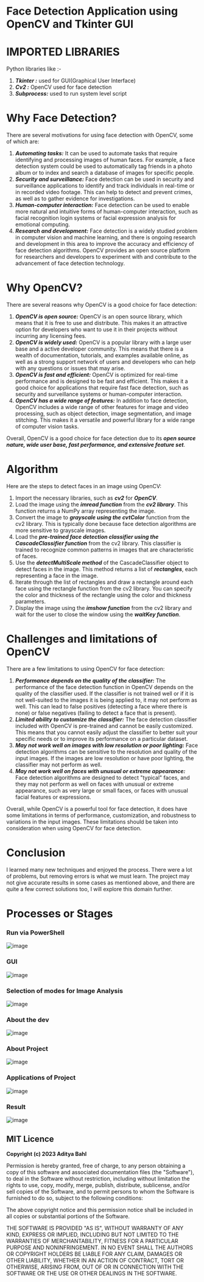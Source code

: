 # Face Detection Application using OpenCV and Tkinter GUI

# IMPORTED LIBRARIES

Python libraries like :-

1. **_Tkinter :_** used for GUI(Graphical User Interface)
2. **_Cv2 :_** OpenCV used for face detection
3. **_Subprocess:_** used to run system level script

# Why Face Detection?

There are several motivations for using face detection with OpenCV, some of which are:

1. **_Automating tasks:_** It can be used to automate tasks that require identifying and processing images of human faces. For example, a face detection system could be used to automatically tag friends in a photo album or to index and search a database of images for specific people.
2. **_Security and surveillance:_** Face detection can be used in security and surveillance
   applications to identify and track individuals in real-time or in recorded video footage. This can help to detect and prevent crimes, as well as to gather evidence for investigations.
3. **_Human-computer interaction:_** Face detection can be used to enable more natural and intuitive forms of human-computer interaction, such as facial recognition login systems or facial expression analysis for emotional computing.
4. **_Research and development:_** Face detection is a widely studied problem in computer vision and machine learning, and there is ongoing research and development in this area to improve the accuracy and efficiency of face detection algorithms. OpenCV provides an open source platform for researchers and developers to experiment with and contribute to the advancement of face detection technology.

# Why OpenCV?

There are several reasons why OpenCV is a good choice for face detection:

1. **_OpenCV is open source:_** OpenCV is an open source library, which means that it is free to use and distribute. This makes it an attractive option for developers who want to use it in their projects without incurring any licensing fees.
2. **_OpenCV is widely used:_** OpenCV is a popular library with a large user base and a active developer community. This means that there is a wealth of documentation, tutorials, and examples available online, as well as a strong support network of users and developers who can help with any questions or issues that may arise.
3. **_OpenCV is fast and efficient:_** OpenCV is optimized for real-time performance and is designed to be fast and efficient. This makes it a good choice for applications that require fast face detection, such as security and surveillance systems or human-computer interaction.
4. **_OpenCV has a wide range of features:_** In addition to face detection, OpenCV includes a wide range of other features for image and video processing, such as object detection, image segmentation, and image stitching. This makes it a versatile and powerful library for a wide range of computer vision tasks.

Overall, OpenCV is a good choice for face detection due to its **_open source nature, wide user base, fast performance, and extensive feature set_**.

# Algorithm

Here are the steps to detect faces in an image using OpenCV:

1. Import the necessary libraries, such as **_cv2_** for **_OpenCV_**.
2. Load the image using the **_imread function_** from the **_cv2 library_**. This function returns a
   NumPy array representing the image.
3. Convert the image to **_grayscale using the cvtColor_** function from the cv2 library. This is
   typically done because face detection algorithms are more sensitive to grayscale images.
4. Load the **_pre-trained face detection classifier using the CascadeClassifier function_** from the
   cv2 library. This classifier is trained to recognize common patterns in images that are
   characteristic of faces.
5. Use the **_detectMultiScale method_** of the CascadeClassifier object to detect faces in the
   image. This method returns a list of **_rectangles_**, each representing a face in the image.
6. Iterate through the list of rectangles and draw a rectangle around each face using the
   rectangle function from the cv2 library. You can specify the color and thickness of the
   rectangle using the color and thickness parameters.
7. Display the image using the **_imshow function_** from the cv2 library and wait for the user to
   close the window using the **_waitKey function_**.

# Challenges and limitations of OpenCV

There are a few limitations to using OpenCV for face detection:

1. **_Performance depends on the quality of the classifier:_** The performance of the face detection
   function in OpenCV depends on the quality of the classifier used. If the classifier is not
   trained well or if it is not well-suited to the images it is being applied to, it may not perform
   as well. This can lead to false positives (detecting a face where there is none) or false
   negatives (failing to detect a face that is present).
2. **_Limited ability to customize the classifier:_** The face detection classifier included with OpenCV
   is pre-trained and cannot be easily customized. This means that you cannot easily adjust the
   classifier to better suit your specific needs or to improve its performance on a particular
   dataset.
3. **_May not work well on images with low resolution or poor lighting:_** Face detection algorithms
   can be sensitive to the resolution and quality of the input images. If the images are low
   resolution or have poor lighting, the classifier may not perform as well.
4. **_May not work well on faces with unusual or extreme appearance:_** Face detection algorithms
   are designed to detect "typical" faces, and they may not perform as well on faces with
   unusual or extreme appearance, such as very large or small faces, or faces with unusual
   facial features or expressions.

Overall, while OpenCV is a powerful tool for face detection, it does have some limitations in terms of performance, customization, and robustness to variations in the input images. These limitations should be taken into consideration when using OpenCV for face detection.

# Conclusion

I learned many new techniques and enjoyed the process. There were a lot of problems, but
removing errors is what we must learn. The project may not give accurate results in some cases as
mentioned above, and there are quite a few correct solutions too, I will explore this domain further.

# Processes or Stages

### Run via PowerShell

![image](https://github.com/AdityaBahl/Face-Detection-using-OpenCV/blob/master/Steps/1.png)

### GUI

![image](https://github.com/AdityaBahl/Face-Detection-using-OpenCV/blob/master/Steps/2.png)

### Selection of modes for Image Analysis

![image](https://github.com/AdityaBahl/Face-Detection-using-OpenCV/blob/master/Steps/3.png)

### About the dev

![image](https://github.com/AdityaBahl/Face-Detection-using-OpenCV/blob/master/Steps/6.png)

### About Project

![image](https://github.com/AdityaBahl/Face-Detection-using-OpenCV/blob/master/Steps/4.png)

### Applications of Project

![image](https://github.com/AdityaBahl/Face-Detection-using-OpenCV/blob/master/Steps/5.png)

### Result

![image](https://github.com/AdityaBahl/Face-Detection-using-OpenCV/blob/master/Steps/7.png)

## MIT Licence

**Copyright (c) 2023 Aditya Bahl**

Permission is hereby granted, free of charge, to any person obtaining a copy of this software and associated documentation files (the "Software"), to deal in the Software without restriction, including without limitation the rights to use, copy, modify, merge, publish, distribute, sublicense, and/or sell copies of the Software, and to permit persons to whom the Software is furnished to do so, subject to the following conditions:

The above copyright notice and this permission notice shall be included in all copies or substantial portions of the Software.

THE SOFTWARE IS PROVIDED "AS IS", WITHOUT WARRANTY OF ANY KIND, EXPRESS OR IMPLIED, INCLUDING BUT NOT LIMITED TO THE WARRANTIES OF MERCHANTABILITY, FITNESS FOR A PARTICULAR PURPOSE AND NONINFRINGEMENT. IN NO EVENT SHALL THE AUTHORS OR COPYRIGHT HOLDERS BE LIABLE FOR ANY CLAIM, DAMAGES OR OTHER LIABILITY, WHETHER IN AN ACTION OF CONTRACT, TORT OR OTHERWISE, ARISING FROM, OUT OF OR IN CONNECTION WITH THE SOFTWARE OR THE USE OR OTHER DEALINGS IN THE SOFTWARE.
